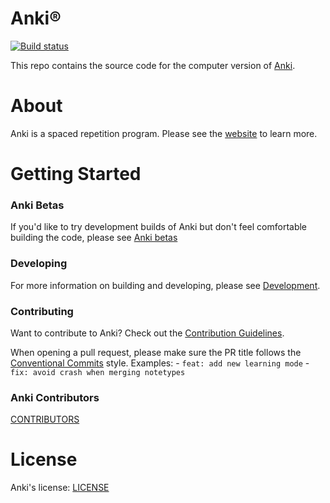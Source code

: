 # Anki®

[![Build status](https://badge.buildkite.com/c9edf020a4aec976f9835e54751cc5409d843adbb66d043bd3.svg?branch=main)](https://buildkite.com/ankitects/anki-ci)

This repo contains the source code for the computer version of
[Anki](https://apps.ankiweb.net).

# About

Anki is a spaced repetition program. Please see the [website](https://apps.ankiweb.net) to learn more.

# Getting Started

### Anki Betas

If you'd like to try development builds of Anki but don't feel comfortable
building the code, please see [Anki betas](https://betas.ankiweb.net/)

### Developing

For more information on building and developing, please see [Development](./docs/development.md).

### Contributing

Want to contribute to Anki? Check out the [Contribution Guidelines](./docs/contributing.md).

When opening a pull request, please make sure the PR title follows the
[Conventional Commits](https://www.conventionalcommits.org/en/v1.0.0/) style.
Examples:
    - `feat: add new learning mode`
    - `fix: avoid crash when merging notetypes`

### Anki Contributors

[CONTRIBUTORS](./CONTRIBUTORS)

# License

Anki's license: [LICENSE](./LICENSE)
